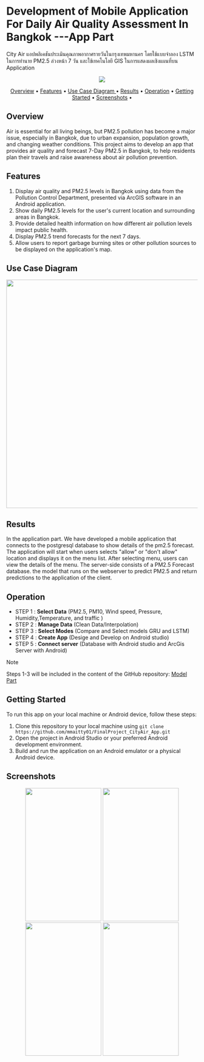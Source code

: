 # Development of Mobile Application For Daily Air Quality Assessment In Bangkok ---App Part
City Air แอปพลิเคชันประเมินคุณภาพอากาศรายวันในกรุงเทพมหานคร โดยใช้แบบจำลอง LSTM ในการทำนาย PM2.5 ล่วงหน้า 7 วัน และใช้เทคโนโลยี GIS ในการแสดงผลเชิงแผนที่บน Application
<p align="center"><img src = "https://github.com/user-attachments/assets/b6b53864-b855-4bd4-af88-ad857b7846a2"></p>

<p align="center" >
  <a href="#Overview">Overview</a> •
  <a href="#Features">Features</a> •
  <a href="#Use-Case-Diagram">Use Case Diagram </a> •
  <a href="#Results">Results</a> •
  <a href="#Operation">Operation</a> •
  <a href="#getting-started">Getting Started</a> •
  <a href="#Screenshots">Screenshots</a> •
</p>


## Overview
Air is essential for all living beings, but PM2.5 pollution has become a major issue, especially in Bangkok, due to urban expansion, population growth, and changing weather conditions. This project aims to develop an app that provides air quality and forecast 7-Day PM2.5 in Bangkok, to help residents plan their travels and raise awareness about air pollution prevention.

## Features
1. Display air quality and PM2.5 levels in Bangkok using data from the Pollution Control Department, presented via ArcGIS software in an Android application.
2. Show daily PM2.5 levels for the user's current location and surrounding areas in Bangkok.
3. Provide detailed health information on how different air pollution levels impact public health.
4. Display PM2.5 trend forecasts for the next 7 days.
5. Allow users to report garbage burning sites or other pollution sources to be displayed on the application's map.

## Use Case Diagram 
<p align="center"><img width="600" src = "https://github.com/user-attachments/assets/776a74fe-adb5-46e3-93e9-c1a970523044"></p>


## Results
In the application part. We have developed a mobile application that connects to the postgresql database to show details of the pm2.5 forecast. The application will start when users selects "allow" or
"don't allow" location and displays it on the menu list. After selecting menu, users can view the details of the menu. The server-side consists of a PM2.5 Forecast database. the model that runs on the webserver
to predict PM2.5 and return predictions to the application of the client.

## Operation
- STEP 1 : **Select Data** (PM2.5, PM10, Wind speed, Pressure, Humidity,Temperature, and traffic )
- STEP 2 : **Manage Data** (Clean Data/Interpolation)
- STEP 3 : **Select Modes** (Compare and Select models GRU and LSTM)
- STEP 4 : **Create App** (Desige and Develop on Android studio)
- STEP 5 : **Connect server** (Database with Android studio and ArcGis Server with Android)
> [!NOTE]
> Steps 1-3 will be included in the content of the GitHub repository: <a href="https://github.com/mmaitty01/FinalProject_CityAir_Model">Model Part</a>

## Getting Started

To run this app on your local machine or Android device, follow these steps:
1. Clone this repository to your local machine using `git clone https://github.com/mmaitty01/FinalProject_CityAir_App.git`
2. Open the project in Android Studio or your preferred Android development environment.
3. Build and run the application on an Android emulator or a physical Android device.


## Screenshots
<p align="center"><img width="200" height = "350" src = "https://github.com/user-attachments/assets/6b32c00c-1ea6-4396-b361-b642e8505d4e">   <img width="200" height = "350" src = "https://github.com/user-attachments/assets/80b6495a-5e4d-4a7b-a236-f9ad3dc9f45e">   <img width="200" height = "350"  src = "https://github.com/user-attachments/assets/97674ef9-7f5b-4d80-ac11-20d8bb8af18f"> <img width="200" height = "350" src = "https://github.com/user-attachments/assets/92f1dc0a-5c52-476b-ad7c-6fb3ab5b0406"> </p>








